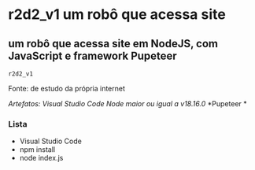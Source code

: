 # r2d2_v1 um robô que acessa site
## um robô que acessa site em NodeJS, com JavaScript e framework Pupeteer

```
r2d2_v1
```

Fonte: de estudo da própria internet

*Artefatos: Visual Studio Code*
*Node maior ou igual a v18.16.0*
*Pupeteer *

### Lista

* Visual Studio Code
* npm install
* node index.js

  
